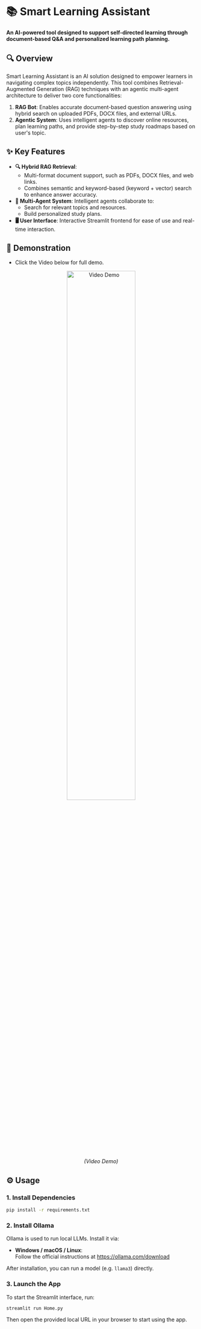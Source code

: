 # 📚 Smart Learning Assistant

**An AI-powered tool designed to support self-directed learning through document-based Q&A and personalized learning path planning.**

## 🔍 Overview

Smart Learning Assistant is an AI solution designed to empower learners in navigating complex topics independently. This tool combines Retrieval-Augmented Generation (RAG) techniques with an agentic multi-agent architecture to deliver two core functionalities:

1. **RAG Bot**: Enables accurate document-based question answering using hybrid search on uploaded PDFs, DOCX files, and external URLs.
2. **Agentic System**: Uses intelligent agents to discover online resources, plan learning paths, and provide step-by-step study roadmaps based on user's topic.


## ✨ Key Features
- **🔍 Hybrid RAG Retrieval**: 
	- Multi-format document support, such as PDFs, DOCX files, and web links.
	- Combines semantic and keyword-based (keyword + vector)  search to enhance answer accuracy.
- **🤖 Multi-Agent System**: Intelligent agents collaborate to:
  - Search for relevant topics and resources.
  - Build personalized study plans.
- **🖥️ User Interface**: Interactive Streamlit frontend for ease of use and real-time interaction.


## 🚀 Demonstration

- Click the Video below for full demo.

<p align="center">
  <a href="https://youtu.be/m7VgZhXtlOE" target="_blank">
    <img src="https://img.youtube.com/vi/m7VgZhXtlOE/hqdefault.jpg" alt="Video Demo" width="60%">
  </a>
</p>
<p align="center"><em>(Video Demo)</em></p>


## ⚙️ Usage

### 1. Install Dependencies
```bash
pip install -r requirements.txt
```
### 2. Install Ollama

Ollama is used to run local LLMs. Install it via:

-   **Windows / macOS / Linux**:  
    Follow the official instructions at https://ollama.com/download
    
After installation, you can run a model (e.g. `llama3`) directly.

### 3. Launch the App

To start the Streamlit interface, run:

```bash
streamlit run Home.py
```
Then open the provided local URL in your browser to start using the app.

